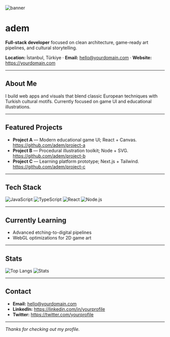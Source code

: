 <!-- Banner -->
![banner](https://raw.githubusercontent.com/adem/adem/main/banner.png)

# adem
**Full-stack developer** focused on clean architecture, game-ready art pipelines, and cultural storytelling.

**Location:** İstanbul, Türkiye · **Email:** hello@yourdomain.com · **Website:** https://yourdomain.com

---

## About Me
I build web apps and visuals that blend classic European techniques with Turkish cultural motifs. Currently focused on game UI and educational illustrations.

---

## Featured Projects
- **Project A** — Modern educational game UI; React + Canvas.  
  https://github.com/adem/project-a
- **Project B** — Procedural illustration toolkit; Node + SVG.  
  https://github.com/adem/project-b
- **Project C** — Learning platform prototype; Next.js + Tailwind.  
  https://github.com/adem/project-c

---

## Tech Stack
![JavaScript](https://img.shields.io/badge/JavaScript-F7DF1E?logo=javascript&logoColor=black)
![TypeScript](https://img.shields.io/badge/TypeScript-3178C6?logo=typescript&logoColor=white)
![React](https://img.shields.io/badge/React-61DAFB?logo=react&logoColor=black)
![Node.js](https://img.shields.io/badge/Node.js-339933?logo=node.js&logoColor=white)

---

## Currently Learning
- Advanced etching-to-digital pipelines
- WebGL optimizations for 2D game art

---

## Stats
![Top Langs](https://github-readme-stats.vercel.app/api/top-langs/?username=adem&hide=html,css)
![Stats](https://github-readme-stats.vercel.app/api?username=adem&show_icons=true)

---

## Contact
- **Email:** hello@yourdomain.com
- **LinkedIn:** https://linkedin.com/in/yourprofile
- **Twitter:** https://twitter.com/yourprofile

---

*Thanks for checking out my profile.*
